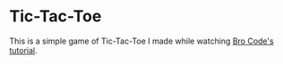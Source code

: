 # Tic-Tac-Toe

This is a simple game of Tic-Tac-Toe I made while watching [Bro Code's tutorial](https://youtu.be/D30owXMzAm8?si=ICOvRC9Vm0akG8I1).
